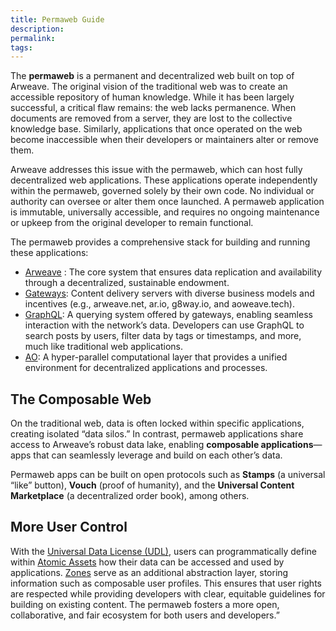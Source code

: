 ```yaml
---
title: Permaweb Guide
description: 
permalink: 
tags:
---
```

The **permaweb** is a permanent and decentralized web built on top of Arweave. The original vision of the traditional web was to create an accessible repository of human knowledge. While it has been largely successful, a critical flaw remains: the web lacks permanence. When documents are removed from a server, they are lost to the collective knowledge base. Similarly, applications that once operated on the web become inaccessible when their developers or maintainers alter or remove them.

Arweave addresses this issue with the permaweb, which can host fully decentralized web applications. These applications operate independently within the permaweb, governed solely by their own code. No individual or authority can oversee or alter them once launched. A permaweb application is immutable, universally accessible, and requires no ongoing maintenance or upkeep from the original developer to remain functional.

The permaweb provides a comprehensive stack for building and running these applications:

- [Arweave](arweave-101.md) : The core system that ensures data replication and availability through a decentralized, sustainable endowment.
- [Gateways](gateways.md): Content delivery servers with diverse business models and incentives (e.g., arweave.net, ar.io, g8way.io, and aoweave.tech).
- [GraphQL](https://cookbook.arweave.net/guides/querying-arweave/queryingArweave.html): A querying system offered by gateways, enabling seamless interaction with the network’s data. Developers can use GraphQL to search posts by users, filter data by tags or timestamps, and more, much like traditional web applications.
- [AO](ao-101.md): A hyper-parallel computational layer that provides a unified environment for decentralized applications and processes.

## The Composable Web

On the traditional web, data is often locked within specific applications, creating isolated “data silos.” In contrast, permaweb applications share access to Arweave’s robust data lake, enabling **composable applications**—apps that can seamlessly leverage and build on each other’s data. 

Permaweb apps can be built on open protocols such as **Stamps** (a universal “like” button), **Vouch** (proof of humanity), and the **Universal Content Marketplace** (a decentralized order book), among others.

## More User Control

With the [Universal Data License (UDL)](udl.md), users can programmatically define within [Atomic Assets](atomic-assets.md) how their data can be accessed and used by applications. [Zones](zones.md) serve as an additional abstraction layer, storing information such as composable user profiles. This ensures that user rights are respected while providing developers with clear, equitable guidelines for building on existing content. The permaweb fosters a more open, collaborative, and fair ecosystem for both users and developers.”